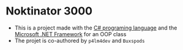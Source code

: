 # Noktinator 3000
  - This is a project made with the [C# programing language](https://en.wikipedia.org/wiki/C_Sharp_(programming_language)) and the [Microsoft .NET Framework](https://dotnet.microsoft.com/en-us/) for an OOP class
  - The projet is co-authored by ```p4lm4dev``` and ```Buxspods```
